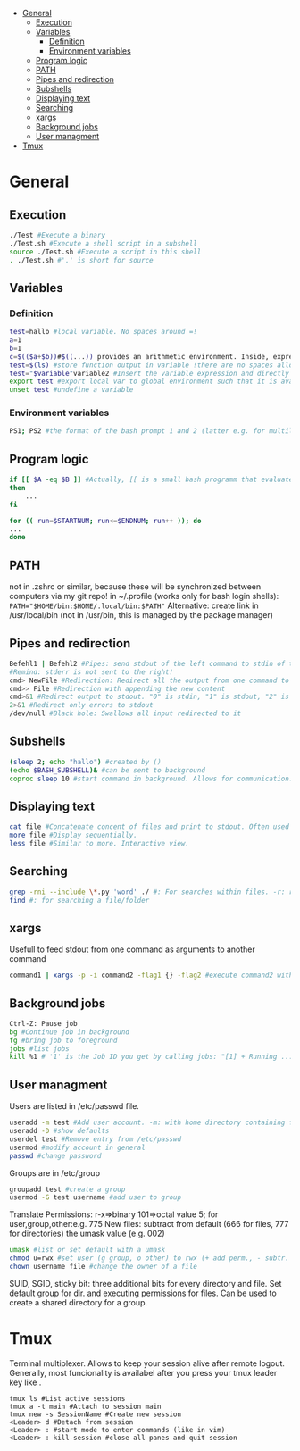 <!-- @import "[TOC]" {cmd="toc" depthFrom=1 depthTo=6 orderedList=false} -->

<!-- code_chunk_output -->

- [General](#general)
  - [Execution](#execution)
  - [Variables](#variables)
    - [Definition](#definition)
    - [Environment variables](#environment-variables)
  - [Program logic](#program-logic)
  - [PATH](#path)
  - [Pipes and redirection](#pipes-and-redirection)
  - [Subshells](#subshells)
  - [Displaying text](#displaying-text)
  - [Searching](#searching)
  - [xargs](#xargs)
  - [Background jobs](#background-jobs)
  - [User managment](#user-managment)
- [Tmux](#tmux)

<!-- /code_chunk_output -->

# General
## Execution
```bash
./Test #Execute a binary
./Test.sh #Execute a shell script in a subshell
source ./Test.sh #Execute a script in this shell
. ./Test.sh #'.' is short for source
```
## Variables
### Definition
```bash
test=hallo #local variable. No spaces around =!
a=1
b=1
c=$(($a+$b))#$((...)) provides an arithmetic environment. Inside, expressions are evaluated in c style
test=$(ls) #store function output in variable !there are no spaces allowed around the "="!
test="$variable"variable2 #Insert the variable expression and directly add variable2
export test #export local var to global environment such that it is available in subshells
unset test #undefine a variable
```
### Environment variables
```bash
PS1; PS2 #the format of the bash prompt 1 and 2 (latter e.g. for multiline constructs)
```
## Program logic
```bash
if [[ $A -eq $B ]] #Actually, [[ is a small bash programm that evaluates the given expression
then
    ...
fi

for (( run=$STARTNUM; run<=$ENDNUM; run++ )); do
...
done
```

## PATH
not in .zshrc or similar, because these will be synchronized between computers via my git repo!
in ~/.profile (works only for bash login shells): 
`PATH="$HOME/bin:$HOME/.local/bin:$PATH"`
Alternative: create link in /usr/local/bin (not in /usr/bin, this is managed by the package manager)
## Pipes and redirection
```bash
Befehl1 | Befehl2 #Pipes: send stdout of the left command to stdin of the right command
#Remind: stderr is not sent to the right!
cmd> NewFile #Redirection: Redirect all the output from one command to a (new) file. Its content will be overwritten!
cmd>> File #Redirection with appending the new content
cmd>&1 #Redirect output to stdout. "0" is stdin, "1" is stdout, "2" is stderr
2>&1 #Redirect only errors to stdout
/dev/null #Black hole: Swallows all input redirected to it
```
## Subshells
```bash
(sleep 2; echo "hallo") #created by ()
(echo $BASH_SUBSHELL)& #can be sent to background
coproc sleep 10 #start command in background. Allows for communication.
```
## Displaying text
```bash
cat file #Concatenate concent of files and print to stdout. Often used to just print one file
more file #Display sequentially.
less file #Similar to more. Interactive view.
```
## Searching
```bash
grep -rni --include \*.py 'word' ./ #: For searches within files. -r: recursive -n: line number -i: ignore case --include: search only within if GLOB matches
find #: for searching a file/folder
```

## xargs
Usefull to feed stdout from one command as arguments to another command
```bash
command1 | xargs -p -i command2 -flag1 {} -flag2 #execute command2 with each output line from command1. With -i, "{}" is replaced by the output from command1. With -p, you get asked before execution.
```

## Background jobs
```bash
Ctrl-Z: Pause job
bg #Continue job in background
fg #bring job to foreground
jobs #list jobs
kill %1 # '1' is the Job ID you get by calling jobs: "[1] + Running ..."
```

## User managment
Users are listed in /etc/passwd file.
```bash
useradd -m test #Add user account. -m: with home directory containing files from /etc/skel
useradd -D #show defaults
userdel test #Remove entry from /etc/passwd
usermod #modify account in general
passwd #change password
```
Groups are in /etc/group
```bash
groupadd test #create a group
usermod -G test username #add user to group
```
Translate Permissions: r-x=>binary 101=>octal value 5; for user,group,other:e.g. 775
New files: subtract from default (666 for files, 777 for directories) the umask value (e.g. 002)
```bash
umask #list or set default with a umask
chmod u=rwx #set user (g group, o other) to rwx (+ add perm., - subtr. perm)
chown username file #change the owner of a file
```
SUID, SGID, sticky bit: three additional bits for every directory and file. Set default group for dir. and executing permissions for files. Can be used to create a shared directory for a group.

# Tmux
Terminal multiplexer. Allows to keep your session alive after remote logout.
Generally, most funcionality is availabel after you press your tmux leader key like <C-a>.
```shell
tmux ls #List active sessions
tmux a -t main #Attach to session main
tmux new -s SessionName #Create new session
<Leader> d #Detach from session
<Leader> : #start mode to enter commands (like in vim)
<Leader> : kill-session #close all panes and quit session
```